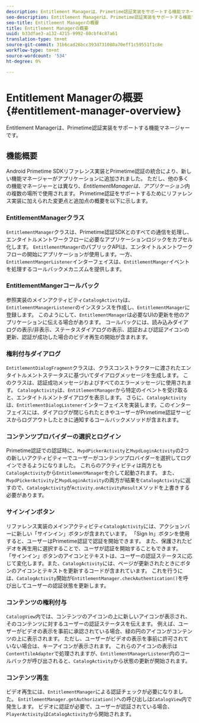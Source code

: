 ```yaml
---
description: Entitlement Managerは、Primetime認証実装をサポートする機能マネージャーです。
seo-description: Entitlement Managerは、Primetime認証実装をサポートする機能マネージャーです。
seo-title: Entitlement Managerの概要
title: Entitlement Managerの概要
uuid: b33dfae3-a132-4215-9992-80cbf4c87a61
translation-type: tm+mt
source-git-commit: 31b6cad26bcc393d731080a70eff1c59551f1c8e
workflow-type: tm+mt
source-wordcount: '534'
ht-degree: 0%

---
```



# Entitlement Managerの概要{#entitlement-manager-overview}

Entitlement Managerは、Primetime認証実装をサポートする機能マネージャーです。

## 機能概要

Android Primetime SDKリファレンス実装とPrimetime認証の統合により、新しい機能マネージャーがアプリケーションに追加されました。 ただし、他の多くの機能マネージャーとは異なり、*EntitlementManagerは、アプリケーション*&#x200B;内の複数の場所で使用されます。 Primetime認証をサポートするためにリファレンス実装に加えられた変更点と追加点の概要を以下に示します。

### EntitlementManagerクラス

`EntitlementManager`クラスは、Primetime認証SDKとのすべての通信を処理し、エンタイトルメントワークフローに必要なアプリケーションロジックをカプセル化します。 `EntitlementManager`のパブリックAPIは、エンタイトルメントワークフローの開始にアプリケーションが使用します。一方、`EntitlementMangerListener`インターフェイスは、`EntitlementManger`イベントを処理するコールバックメカニズムを提供します。

### EntitlementMangerコールバック

参照実装のメインアクティビティ`CatalogActivity`は、`EntitlementManagerListener`のインスタンスを作成し、`EntitlementManager`に登録します。 このようにして、`EntitlementManager`は必要なUIの更新を他のアプリケーションに伝える場合があります。 コールバックには、読み込みダイアログの表示/非表示、ステータスダイアログの表示、認証および認証アイコンの更新、認証が成功した場合のビデオ再生の開始が含まれます。

### 権利付与ダイアログ

`EntitlementDialogFragment`クラスは、クラスコンストラクターに渡されたエンタイトルメントステータスに基づいてダイアログメッセージを生成します。 このクラスは、認証成功メッセージおよびすべてのエラーメッセージに使用されます。 `CatalogActivity`は、`EntitlementManager`から特定のイベントを受け取ると、エンタイトルメントダイアログを表示します。 さらに、`CatalogActivity`は、`EntitlementDialogListener`インターフェイスを実装します。このインターフェイスには、ダイアログが閉じられたときやユーザーがPrimetime認証サービスからログアウトしたときに通知するコールバックメソッドが含まれます。

### コンテンツプロバイダーの選択とログイン

Primetime認証での認証時に、`MvpdPickerActivity`と`MvpdLoginActivity`の2つの新しいアクティビティーでユーザーがコンテンツプロバイダーを選択してログインできるようになりました。 これらのアクティビティは両方とも`CatalogActivity`から`EntitlementManager`を介して起動されます。 また、`MvpdPickerActivity`と`MvpdLoginActivity`の両方が結果を`CatalogActivity`に返すので、`CatalogActivity`が`Activity.onActivityResult`メソッドを上書きする必要があります。

### サインインボタン

リファレンス実装のメインアクティビティ`CatalogActivity`には、アクションバーに新しい「サインイン」ボタンが含まれています。 「Sign In」ボタンを使用すると、ユーザーはPrimetime認証で認証を開始できます。 また、保護されたビデオを再生用に選択することで、ユーザが認証を開始することもできます。 「サインイン」ボタンのアイコンとテキストは、ユーザーの認証ステータスに応じて変化します。また、`CatalogActivity`には、ページが更新されたときにボタンのアイコンとテキストを更新するコードが含まれています。 これを行うには、`CatalogActivity`開始が`EntitlementManager.checkAuthentication()`を呼び出してユーザーの認証状態を更新します。

### コンテンツの権利付与

`CatalogView`内では、コンテンツのアイコンの上に新しいアイコンが表示され、そのコンテンツに対するユーザーの認証ステータスを伝えます。 例えば、ユーザーがビデオの表示を事前に承認されている場合、緑の円のアイコンがコンテンツの上に表示されます。 ただし、ユーザーがビデオの表示を事前に許可されていない場合は、キーアイコンが表示されます。 これらのアイコンの表示は`ContentTileAdapter`で処理されますが、`EntitlementManagerListener`内のコールバックが呼び出されると、`CatalogActivity`から状態の更新が開始されます。

### コンテンツ再生

ビデオ再生には、`EntitlementManager`による認証チェックが必要になりました。 `EntitlementManager.getAuthorization()`への呼び出しは`CatalogView`内で発生します。 ビデオに認証が必要で、ユーザーが認証されている場合、`PlayerActivity`は`CatalogActivity`から開始されます。

